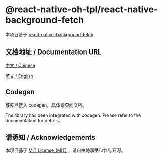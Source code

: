 # @react-native-oh-tpl/react-native-background-fetch

本项目基于 [react-native-background-fetch](https://github.com/transistorsoft/react-native-background-fetch)

## 文档地址 / Documentation URL 

[中文 / Chinese](https://gitee.com/react-native-oh-library/usage-docs/blob/master/zh-cn/react-native-background-fetch.md)

[英文 / English](https://gitee.com/react-native-oh-library/usage-docs/blob/master/zh-en/react-native-background-fetch.md)

## Codegen

该库已接入 codegen，具体请查阅文档。

The library has been integrated with codegen. Please refer to the documentation for details.

## 请悉知 / Acknowledgements

本项目基于 [MIT License (MIT)](https://github.com/transistorsoft/react-native-background-fetch/blob/master/LICENSE) ，请自由地享受和参与开源。